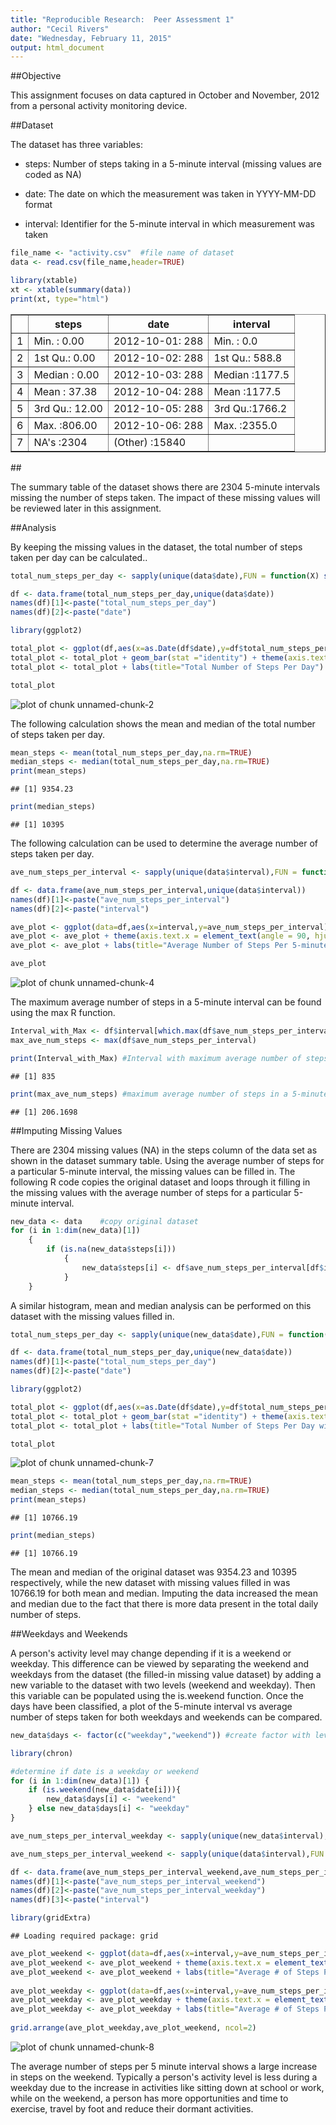 ```yaml
---
title: "Reproducible Research:  Peer Assessment 1"
author: "Cecil Rivers"
date: "Wednesday, February 11, 2015"
output: html_document
---
```


##Objective

This assignment focuses on data captured in October and November, 2012 from a personal activity monitoring device. 

##Dataset

The dataset has three variables:

* steps: Number of steps taking in a 5-minute interval (missing values are coded as NA)

* date: The date on which the measurement was taken in YYYY-MM-DD format

* interval: Identifier for the 5-minute interval in which measurement was taken


```r
file_name <- "activity.csv"  #file name of dataset
data <- read.csv(file_name,header=TRUE)

library(xtable)
xt <- xtable(summary(data))
print(xt, type="html")
```

<!-- html table generated in R 3.1.2 by xtable 1.7-4 package -->
<!-- Fri Feb 13 18:32:55 2015 -->
<table border=1>
<tr> <th>  </th> <th>     steps </th> <th>         date </th> <th>    interval </th>  </tr>
  <tr> <td align="right"> 1 </td> <td> Min.   :  0.00   </td> <td> 2012-10-01:  288   </td> <td> Min.   :   0.0   </td> </tr>
  <tr> <td align="right"> 2 </td> <td> 1st Qu.:  0.00   </td> <td> 2012-10-02:  288   </td> <td> 1st Qu.: 588.8   </td> </tr>
  <tr> <td align="right"> 3 </td> <td> Median :  0.00   </td> <td> 2012-10-03:  288   </td> <td> Median :1177.5   </td> </tr>
  <tr> <td align="right"> 4 </td> <td> Mean   : 37.38   </td> <td> 2012-10-04:  288   </td> <td> Mean   :1177.5   </td> </tr>
  <tr> <td align="right"> 5 </td> <td> 3rd Qu.: 12.00   </td> <td> 2012-10-05:  288   </td> <td> 3rd Qu.:1766.2   </td> </tr>
  <tr> <td align="right"> 6 </td> <td> Max.   :806.00   </td> <td> 2012-10-06:  288   </td> <td> Max.   :2355.0   </td> </tr>
  <tr> <td align="right"> 7 </td> <td> NA's   :2304   </td> <td> (Other)   :15840   </td> <td>  </td> </tr>
   </table>
##

The summary table of the dataset shows there are 2304 5-minute intervals missing the number of steps taken.  The impact of these missing values will be reviewed later in this assignment.

##Analysis

By keeping the missing values in the dataset, the total number of steps taken per day can be calculated..


```r
total_num_steps_per_day <- sapply(unique(data$date),FUN = function(X) sum(data$steps[data$date==X],na.rm=TRUE))

df <- data.frame(total_num_steps_per_day,unique(data$date))
names(df)[1]<-paste("total_num_steps_per_day")
names(df)[2]<-paste("date")

library(ggplot2)

total_plot <- ggplot(df,aes(x=as.Date(df$date),y=df$total_num_steps_per_day)) 
total_plot <- total_plot + geom_bar(stat ="identity") + theme(axis.text.x = element_text(angle = 90, hjust = 1,size=8)) 
total_plot <- total_plot + labs(title="Total Number of Steps Per Day") + labs(x="Days") + labs(y="Total Number of Steps")

total_plot
```

![plot of chunk unnamed-chunk-2](figure/unnamed-chunk-2-1.png) 

The following calculation shows the mean and median of the total number of steps taken per day.


```r
mean_steps <- mean(total_num_steps_per_day,na.rm=TRUE)
median_steps <- median(total_num_steps_per_day,na.rm=TRUE)
print(mean_steps)
```

```
## [1] 9354.23
```

```r
print(median_steps)
```

```
## [1] 10395
```


The following calculation can be used to determine the average number of steps taken per day.


```r
ave_num_steps_per_interval <- sapply(unique(data$interval),FUN = function(X) mean(data$steps[data$interval==X],na.rm=TRUE))

df <- data.frame(ave_num_steps_per_interval,unique(data$interval))
names(df)[1]<-paste("ave_num_steps_per_interval")
names(df)[2]<-paste("interval")

ave_plot <- ggplot(data=df,aes(x=interval,y=ave_num_steps_per_interval),group=1) + geom_line()
ave_plot <- ave_plot + theme(axis.text.x = element_text(angle = 90, hjust = 1,size=8)) + geom_line()
ave_plot <- ave_plot + labs(title="Average Number of Steps Per 5-minute Interval") + labs(x="5-minute interval") + labs(y="Average Number of Steps")

ave_plot
```

![plot of chunk unnamed-chunk-4](figure/unnamed-chunk-4-1.png) 

The maximum average number of steps in a 5-minute interval can be found using the max R function.


```r
Interval_with_Max <- df$interval[which.max(df$ave_num_steps_per_interval)]  
max_ave_num_steps <- max(df$ave_num_steps_per_interval)  

print(Interval_with_Max) #Interval with maximum average number of steps
```

```
## [1] 835
```

```r
print(max_ave_num_steps) #maximum average number of steps in a 5-minute interval
```

```
## [1] 206.1698
```

##Imputing Missing Values

There are 2304 missing values (NA) in the steps column of the data set as shown in the dataset summary table.  Using the average number of steps for a particular 5-minute interval, the missing values can be filled in.  The following R code copies the original dataset and loops through it filling in the missing values with the average number of steps for a particular 5-minute interval.


```r
new_data <- data    #copy original dataset
for (i in 1:dim(new_data)[1])
    {
        if (is.na(new_data$steps[i]))
            {
                new_data$steps[i] <- df$ave_num_steps_per_interval[df$interval==new_data$interval[i]]
            }
    }
```

A similar histogram, mean and median analysis can be performed on this dataset with the missing values filled in.


```r
total_num_steps_per_day <- sapply(unique(new_data$date),FUN = function(X) sum(new_data$steps[new_data$date==X],na.rm=TRUE))

df <- data.frame(total_num_steps_per_day,unique(new_data$date))
names(df)[1]<-paste("total_num_steps_per_day")
names(df)[2]<-paste("date")

library(ggplot2)

total_plot <- ggplot(df,aes(x=as.Date(df$date),y=df$total_num_steps_per_day)) 
total_plot <- total_plot + geom_bar(stat ="identity") + theme(axis.text.x = element_text(angle = 90, hjust = 1,size=8)) 
total_plot <- total_plot + labs(title="Total Number of Steps Per Day with Missing Values Filled In") + labs(x="Days") + labs(y="Total Number of Steps")

total_plot
```

![plot of chunk unnamed-chunk-7](figure/unnamed-chunk-7-1.png) 

```r
mean_steps <- mean(total_num_steps_per_day,na.rm=TRUE)
median_steps <- median(total_num_steps_per_day,na.rm=TRUE)
print(mean_steps)
```

```
## [1] 10766.19
```

```r
print(median_steps)
```

```
## [1] 10766.19
```

The mean and median of the original dataset was 9354.23 and 10395 respectively, while the new dataset with missing values filled in was 10766.19 for both mean and median. Imputing the data increased the mean and median due to the fact that there is more data present in the total daily number of steps.

##Weekdays and Weekends

A person's activity level may change depending if it is a weekend or weekday.  This difference can be viewed by separating the weekend and weekdays from the dataset (the filled-in missing value dataset) by adding a new variable to the dataset with two levels (weekend and weekday).  Then this variable can be populated using the is.weekend function.  Once the days have been classified, a plot of the 5-minute interval vs average number of steps taken for both weekdays and weekends can be compared.


```r
new_data$days <- factor(c("weekday","weekend")) #create factor with levels: weekend and weekday

library(chron)

#determine if date is a weekday or weekend
for (i in 1:dim(new_data)[1]) {
    if (is.weekend(new_data$date[i])){
        new_data$days[i] <- "weekend"
    } else new_data$days[i] <- "weekday"
}

ave_num_steps_per_interval_weekday <- sapply(unique(new_data$interval),FUN = function(X) mean(new_data$steps[data$interval==X & new_data$days=="weekday"]))

ave_num_steps_per_interval_weekend <- sapply(unique(data$interval),FUN = function(X) mean(new_data$steps[data$interval==X & new_data$days=="weekend"]))

df <- data.frame(ave_num_steps_per_interval_weekend,ave_num_steps_per_interval_weekday,unique(data$interval))
names(df)[1]<-paste("ave_num_steps_per_interval_weekend")
names(df)[2]<-paste("ave_num_steps_per_interval_weekday")
names(df)[3]<-paste("interval")

library(gridExtra)
```

```
## Loading required package: grid
```

```r
ave_plot_weekend <- ggplot(data=df,aes(x=interval,y=ave_num_steps_per_interval_weekend),group=1) + geom_line()
ave_plot_weekend <- ave_plot_weekend + theme(axis.text.x = element_text(angle = 90, hjust = 1,size=6)) + geom_line() 
ave_plot_weekend <- ave_plot_weekend + labs(title="Average # of Steps Per 5-min Interval Weekend") + labs(x="5-minute interval") + labs(y="Average Number of Steps") + theme(plot.title = element_text(size=10))
 
ave_plot_weekday <- ggplot(data=df,aes(x=interval,y=ave_num_steps_per_interval_weekday),group=1) + geom_line()
ave_plot_weekday <- ave_plot_weekday + theme(axis.text.x = element_text(angle = 90, hjust = 1,size=6)) + geom_line()
ave_plot_weekday <- ave_plot_weekday + labs(title="Average # of Steps Per 5-min Interval Weekday") + labs(x="5-minute interval") + labs(y="Average Number of Steps") + theme(plot.title = element_text(size=10))
 
grid.arrange(ave_plot_weekday,ave_plot_weekend, ncol=2)
```

![plot of chunk unnamed-chunk-8](figure/unnamed-chunk-8-1.png) 

The average number of steps per 5 minute interval shows a large increase in steps on the weekend.  Typically a person's activity level is less during a weekday due to the increase in activities like sitting down at school or work, while on the weekend, a person has more opportunities and time to exercise, travel by foot and reduce their dormant activities.
